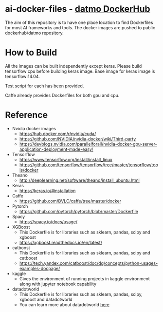 ai-docker-files - [datmo DockerHub](https://hub.docker.com/u/datmo/)
====================================================================
The aim of this repository is to have one place location to find Dockerfiles for most AI
frameworks and tools. The docker images are pushed to public dockerhub/datmo
repository.

How to Build
============

All the images can be built independently except keras. Please build tensorflow cpu
before building keras image. Base image for keras image is tensorflow:14.04.

Test script for each has been provided.

Caffe already provides Dockerfiles for both gpu and cpu.

Reference
=========
 * Nvidia docker images
   + https://hub.docker.com/r/nvidia/cuda/
   + https://github.com/NVIDIA/nvidia-docker/wiki/Third-party
   + https://devblogs.nvidia.com/parallelforall/nvidia-docker-gpu-server-application-deployment-made-easy/
 * Tensorflow
   + https://www.tensorflow.org/install/install_linux  
   + https://github.com/tensorflow/tensorflow/tree/master/tensorflow/tools/docker
 * Theano
   + http://deeplearning.net/software/theano/install_ubuntu.html
 * Keras
   + https://keras.io/#installation
 * Caffe
   + https://github.com/BVLC/caffe/tree/master/docker
 * Pytorch
   + https://github.com/pytorch/pytorch/blob/master/Dockerfile
 * Spacy
   + https://spacy.io/docs/usage/
 * XGBoost
   + This Dockerfile is for libraries such as sklearn, pandas, scipy and xgboost
   + https://xgboost.readthedocs.io/en/latest/
 * catboost
   + This Dockerfile is for libraries such as sklearn, pandas, scipy and catboost
   + https://tech.yandex.com/catboost/doc/dg/concepts/python-usages-examples-docpage/
 * kaggle
   + Gives the environment of running projects in kaggle environment along with jupyter notebook capability
 * datadotworld
   + This Dockerfile is for libraries such as sklearn, pandas, scipy, xgboost and datadotworld
   + You can learn more about datadotworld [here](https://data.world/)



